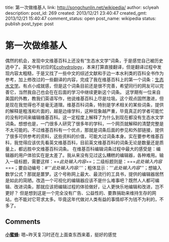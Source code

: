 title: 第一次做维基人
link: http://songchunlin.net/wikipedia/
author: sclyeah
description: 
post_id: 269
created: 2013/12/21 23:40:47
created_gmt: 2013/12/21 15:40:47
comment_status: open
post_name: wikipedia
status: publish
post_type: post

# 第一次做维基人

偶然的机会，发现中文维基百科上还没有”生态水文学“词条，于是感觉自己被历史选中了。英文中有对应的[Ecohydrology](https://en.wikipedia.org/wiki/Ecohydrology)，本来打算直接翻译，但是翻译过程中发现内容太粗糙，于是又找了一些中文的综述文献和手边一本水利类的百科全书作为参考，加上修改过的一些翻译的内容，完成了我在维基百科上的第一个词条：[生态水文学](https://zh.wikipedia.org/wiki/%E7%94%9F%E6%80%81%E6%B0%B4%E6%96%87%E5%AD%A6)。有点小成就感，但是这个词条目前还是很不完善，希望同行的网友可以完善它，当然我自己也会在在后面的学习中继续更新这个词条。 这学期有一位来自美国的外教，教我们英语写作，他说维基百科上尽是垃圾。这个观点固然激进，但是现在我觉得也不是毫无道理。维基百科词条，特别是学术相关的某些词条，提供的解释是粗浅和片面的，越是边缘学科，这种现象越严重，毕竟真正的学者可能忙的没有时间来编辑维基百科。这一定程度上解释了为什么到现在都没有生态水文学词条。想想也是，一门很多人研究了很多年的学科，一个网页就解释的清楚完整是不太可能的。不过维基百科有一个优点，那就是词条后面的参见和外部链接，提供了很多可供参考的资料，这些资料的价值，可能大过词条本身。实在要参考维基百科，我觉得应该优先看英文维基百科，目前英文维基百科的词条无论是数量还是质量上，都远胜中文维基百科词条。 在维基百科编辑词条过程中最大的感受是：编辑器的用户体验实在是太差了。我从来没有见过这么糟糕的编辑器，各种难用。输入一级标题，需要这样：==_此处输入内容_==；二级标题则是：===_此处输入内容_===；要自动编号：#'''_此处输入内容_:'''；粗体显示：'''_此处输入内容_'''；想输入数学公式？那就是噩梦。这个号称网上最大、最流行的工具书，提供的编辑器居然是如此的简陋。改造一个可视化的编辑器应该不是什么难事吧？既然人人都可编辑、改进词条，那就应该把编辑过程的体验做好，让人更快乐地编辑和改进，岂不更好？ 但是想到这是一个完全没有广告、公益性的、要靠捐助来维持生存的网站，也不能对它苛求太多。毕竟这年代做对人类有益的事情却不为钱不为利的，不多了。

## Comments

**[小蜜蜂](#104 "2013-12-22 11:57:18"):** 嗯~昨天复习时还在上面查东西来着，挺好的感觉

